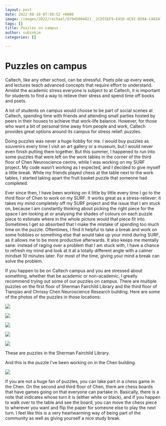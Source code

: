 ```yaml
---
layout: post
date: 2022-08-10 07:50:52 +0000
image: /images/2022/rachael/67945004821__2CD55EF9-E45D-4C92-B50A-CA82A7AC7202.JPG
tags: []
title: Puzzles on campus
author: subinkim
categories: []

---
```

# **Puzzles on campus**

Caltech, like any other school, can be stressful. Psets pile up every week, and lectures teach advanced concepts that require effort to understand. Amidst the academic stress everyone is subject to at Caltech, it is important for students to find a way to relieve their stress and spend time off books and psets.

A lot of students on campus would choose to be part of social scenes at Caltech, spending time with friends and attending small parties hosted by peers in their houses to achieve that work-life balance. However, for those who want a bit of personal time away from people and work, Caltech provides great options around its campus for stress relief: puzzles.

Doing puzzles was never a huge hobby for me. I would buy puzzles as souvenirs every time I visit an art gallery or a museum, but I would never even finish putting them together. But this summer, I happened to run into some puzzles that were left on the work tables in the corner of the third floor of Chen Neuroscience centre, while I was working on my SURF project. My code wasn’t working as I expected, and I decided to give myself a little break. While my friends played chess at the table next to the work tables, I started taking apart the fruit basket puzzle that someone had completed.

Ever since then, I have been working on it little by little every time I go to the third floor of Chen to work on my SURF. It works great as a stress-reliever: it takes my mind completely off my SURF project and the issue that I am stuck on, because I am constantly thinking about picking the right piece for the space I am looking at or analysing the shades of colours on each puzzle piece to estimate where in the whole picture would that piece fit into. Sometimes I get so absorbed that I make the mistake of spending too much time on the puzzle. Oftentimes, I find it helpful to take a break and work on some hobbies or something else that would take up your mind during SURF, as it allows me to be more productive afterwards. It also keeps me mentally sane: instead of raging over a problem that I am stuck with, I have a chance to refresh my mind and look at it at a totally different angle with a calmer mindset 10 minutes later. For most of the time, giving your mind a break can solve the problem.

If you happen to be on Caltech campus and you are stressed about something, whether that be academic or non-academic, I greatly recommend trying out some of our puzzles on campus. There are multiple puzzles on the first floor of Sherman Fairchild Library and the third floor of Tianqiao and Chrissy Chen Neuroscience Research building. Here are some of the photos of the puzzles in those locations:

  
![](/images/2022/rachael/IMG_8636.JPG)

![](/images/2022/rachael/IMG_8636.JPG)

![](/images/2022/rachael/IMG_8638.JPG)

![](/images/2022/rachael/IMG_8639.JPG)

![](/images/2022/rachael/IMG_8640.JPG)

These are puzzles in the Sherman Fairchild Library.

And this is the puzzle I’ve been working on in the Chen building.

![](/images/2022/rachael/67945004821__2CD55EF9-E45D-4C92-B50A-CA82A7AC7202.JPG)

If you are not a huge fan of puzzles, you can take part in a chess game in the Chen. On the second and third floor of Chen, there are chess boards that have games going on that everyone can partake in. Basically, there is a note that indicates whose turn it is (either white or black), and if you happen to walk over to the table and see the board, you can move the chess piece to wherever you want and flip the paper for someone else to play the next turn. I feel like this is a very heartwarming way of being part of the community as well as giving yourself a nice study break.